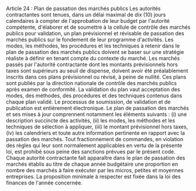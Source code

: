 Article 24 : Plan de passation des marchés publics
Les autorités contractantes sont tenues, dans un délai maximal de dix
(10) jours calendaires à compter de l'approbation de leur budget par
l'autorité compétente, d'élaborer et de soumettre à la cellule de
contrôle des marchés publics pour validation, un plan prévisionnel et
révisable de passation des marchés publics sur le fondement de leur
programme d'activités.
Les modes, les méthodes, les procédures et les techniques à retenir dans
le plan de passation des marchés publics doivent se baser sur une
stratégie réaliste à définir en tenant compte du contexte du marché.
Les marchés passés par l'autorité contractante dont les montants
prévisionnels hors taxes sont supérieurs au seuil de dispense, doivent
avoir été préalablement inscrits dans ces plans prévisionnel ou révisé,
à peine de nullité.
Ces plans sont publiés par la direction nationale de contrôle des
marchés publics après examen de conformité.
La validation du plan vaut acceptation des modes, des méthodes, des
procédures et des techniques contenus dans chaque plan validé.
Le processus de soumission, de validation et de publication est
entièrement électronique. Le plan de passation des marchés et ses mises
à jour comprennent notamment les éléments suivants : (i) une description
succincte des activités, (ii) les modes, les méthodes et les techniques
de sélection à appliquer, (iii) le montant prévisionnel hors taxes, (iv)
les calendriers et toute autre information pertinente en rapport avec la
passation des marchés.
Tout fractionnement de commandes, en violation des règles qui leur sont
normalement applicables en vertu de la présente loi, est prohibé sous
peine des sanctions prévues par le présent code.
Chaque autorité contractante fait apparaître dans le plan de passation
des marchés établis au titre de chaque année budgétaire une proportion
en nombre des marchés à faire exécuter par les micros, petites et
moyennes entreprises. La proposition minimale à respecter est fixée dans
la loi des finances de l'année concernée.